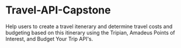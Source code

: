 # Travel-API-Capstone
Help users to create a travel itenerary and determine travel costs and budgeting based on this itinerary using the Tripian, Amadeus Points of Interest, and Budget Your Trip API's. 
